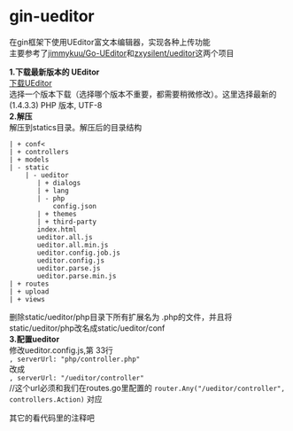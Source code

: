 # gin-ueditor

在gin框架下使用UEditor富文本编辑器，实现各种上传功能<br>
主要参考了[jimmykuu/Go-UEditor](https://github.com/jimmykuu/Go-UEditor)和[zxysilent/ueditor](https://github.com/zxysilent/ueditor)这两个项目<br>

**1.下载最新版本的 UEditor**<br>
[下载UEditor](http://ueditor.baidu.com/website/download.html)<br>
选择一个版本下载（选择哪个版本不重要，都需要稍微修改）。这里选择最新的(1.4.3.3) PHP 版本, UTF-8<br>
**2.解压**<br>
解压到statics目录。解压后的目录结构<br>
```
| + conf<
| + controllers
| + models
| - static
    | - ueditor
  	   | + dialogs
       | + lang
       | - php
       	   config.json
       | + themes
       | + third-party
       index.html
       ueditor.all.js
       ueditor.all.min.js
       ueditor.config.job.js
       ueditor.config.js
       ueditor.parse.js
       ueditor.parse.min.js
| + routes
| + upload
| + views
```
删除static/ueditor/php目录下所有扩展名为 .php的文件，并且将static/ueditor/php改名成static/ueditor/conf<br>
**3.配置ueditor**<br>
修改ueditor.config.js,第 33行<br>
``, serverUrl: "php/controller.php"`` <br>
改成<br>
``, serverUrl: "/ueditor/controller"`` <br>
//这个url必须和我们在routes.go里配置的 ``router.Any("/ueditor/controller", controllers.Action)`` 对应<br>

其它的看代码里的注释吧
